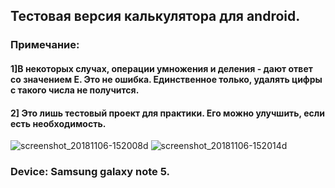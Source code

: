 ## Тестовая версия калькулятора для android.
### Примечание:
#### 1]В некоторых случах, операции умножения и деления - дают ответ со значением E. Это не ошибка. Единственное только, удалять цифры с такого числа не получится. 
#### 2] Это лишь тестовый проект для практики. Его можно улучшить, если есть необходимость. 

 ![screenshot_20181106-152008d](https://user-images.githubusercontent.com/15383481/48062685-2daa7280-e1dc-11e8-91e3-2e7c9cd32f49.png)
 ![screenshot_20181106-152014d](https://user-images.githubusercontent.com/15383481/48062745-52064f00-e1dc-11e8-8197-81a0f3426c47.png)

### Device: Samsung galaxy note 5.
